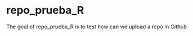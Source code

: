 
# repo_prueba_R

<!-- badges: start -->
<!-- badges: end -->

The goal of repo_prueba_R is to test how can we upload a repo in Github

